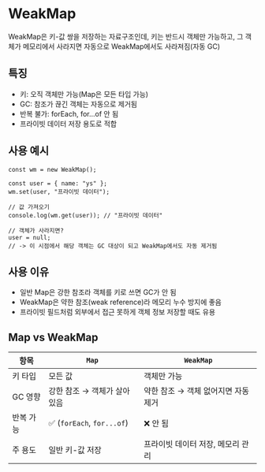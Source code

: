 # WeakMap

WeakMap은 키-값 쌍을 저장하는 자료구조인데, 키는 반드시 객체만 가능하고, 그 객체가 메모리에서 사라지면 자동으로 WeakMap에서도 사라져짐(자동 GC)

## 특징

- 키: 오직 객체만 가능(Map은 모든 타입 가능)
- GC: 참조가 끊긴 객체는 자동으로 제거됨
- 반복 불가: forEach, for...of 안 됨
- 프라이빗 데이터 저장 용도로 적합	

## 사용 예시

```
const wm = new WeakMap();

const user = { name: "ys" };
wm.set(user, "프라이빗 데이터");

// 값 가져오기
console.log(wm.get(user)); // "프라이빗 데이터"

// 객체가 사라지면?
user = null;
// -> 이 시점에서 해당 객체는 GC 대상이 되고 WeakMap에서도 자동 제거됨
```

## 사용 이유

- 일반 Map은 강한 참조라 객체를 키로 쓰면 GC가 안 됨
- WeakMap은 약한 참조(weak reference)라 메모리 누수 방지에 좋음
- 프라이빗 필드처럼 외부에서 접근 못하게 객체 정보 저장할 때도 유용

## Map vs WeakMap

| 항목 | `Map` | `WeakMap` |
|------|--------|------------|
| 키 타입 | 모든 값 | 객체만 가능 |
| GC 영향 | 강한 참조 → 객체가 살아있음 | 약한 참조 → 객체 없어지면 자동 제거 |
| 반복 가능 | ✅ (`forEach`, `for...of`) | ❌ 안 됨 |
| 주 용도 | 일반 키-값 저장 | 프라이빗 데이터 저장, 메모리 관리 |
